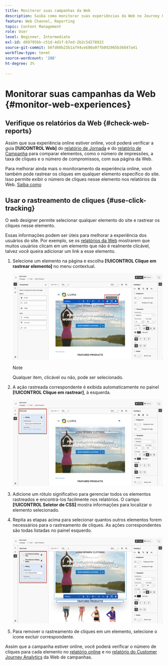 ```yaml
---
title: Monitorar suas campanhas da Web
description: Saiba como monitorar suas experiências da Web no Journey Optimizer
feature: Web Channel, Reporting
topic: Content Management
role: User
level: Beginner, Intermediate
exl-id: d89795bb-c51d-4d1f-b7ed-2b2c5d278922
source-git-commit: b6fd60b23b1a744ceb80a97fb092065b36847a41
workflow-type: tm+mt
source-wordcount: '288'
ht-degree: 3%

---
```


# Monitorar suas campanhas da Web {#monitor-web-experiences}

## Verifique os relatórios da Web {#check-web-reports}

Assim que sua experiência online estiver online, você poderá verificar a guia **[!UICONTROL Web]** do [relatório de Jornada](../reports/journey-global-report-cja-web.md) e do [relatório de Campanha](../reports/campaign-global-report-cja-web.md) para comparar elementos, como o número de impressões, a taxa de cliques e o número de compromissos, com sua página da Web.

<!--You can check the **[!UICONTROL Web]** tab of the campaign reports. Learn more about the campaign web [live report](../reports/campaign-live-report.md#web-tab) and [global report](../reports/campaign-global-report-cja.md#web).-->

Para melhorar ainda mais o monitoramento da experiência online, você também pode rastrear os cliques em qualquer elemento específico do site. Isso permite exibir o número de cliques nesse elemento nos relatórios da Web. [Saiba como](#use-click-tracing)

## Usar o rastreamento de cliques {#use-click-tracking}

O web designer permite selecionar qualquer elemento do site e rastrear os cliques nesse elemento.

Essas informações podem ser úteis para melhorar a experiência dos usuários do site. Por exemplo, se os [relatórios da Web](../reports/campaign-global-report-cja-web.md) mostrarem que muitos usuários clicam em um elemento que não é realmente clicável, talvez você queira adicionar um link a esse elemento.

1. Selecione um elemento na página e escolha **[!UICONTROL Clique em rastrear elemento]** no menu contextual.

   ![](assets/web-designer-click-track.png)

   >[!NOTE]
   >
   >Qualquer item, clicável ou não, pode ser selecionado.

1. A ação rastreada correspondente é exibida automaticamente no painel **[!UICONTROL Clique em rastrear]**, à esquerda.

   ![](assets/web-designer-click-track-pane.png)

1. Adicione um rótulo significativo para gerenciar todos os elementos rastreados e encontrá-los facilmente nos relatórios. O campo **[!UICONTROL Seletor de CSS]** mostra informações para localizar o elemento selecionado.

1. Repita as etapas acima para selecionar quantos outros elementos forem necessários para o rastreamento de cliques. As ações correspondentes são todas listadas no painel esquerdo.

   ![](assets/web-designer-click-tracking-actions.png)

1. Para remover o rastreamento de cliques em um elemento, selecione o ícone excluir correspondente.

Assim que a campanha estiver online, você poderá verificar o número de cliques para cada elemento no [relatório online](../reports/campaign-live-report.md#web-tab) e no [relatório do Customer Journey Analytics](../reports/campaign-global-report-cja-web.md) da Web de campanhas.
